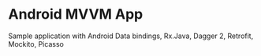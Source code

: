 # Android MVVM App

Sample application with Android Data bindings, Rx.Java, Dagger 2, Retrofit, Mockito, Picasso

